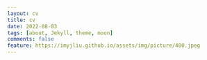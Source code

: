 ```yaml
---
layout: cv
title: cv
date: 2022-08-03
tags: [about, Jekyll, theme, moon]
comments: false
feature: https://imyjliu.github.io/assets/img/picture/400.jpeg
---
```


